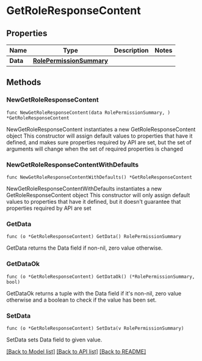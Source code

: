 # GetRoleResponseContent

## Properties

Name | Type | Description | Notes
------------ | ------------- | ------------- | -------------
**Data** | [**RolePermissionSummary**](RolePermissionSummary.md) |  | 

## Methods

### NewGetRoleResponseContent

`func NewGetRoleResponseContent(data RolePermissionSummary, ) *GetRoleResponseContent`

NewGetRoleResponseContent instantiates a new GetRoleResponseContent object
This constructor will assign default values to properties that have it defined,
and makes sure properties required by API are set, but the set of arguments
will change when the set of required properties is changed

### NewGetRoleResponseContentWithDefaults

`func NewGetRoleResponseContentWithDefaults() *GetRoleResponseContent`

NewGetRoleResponseContentWithDefaults instantiates a new GetRoleResponseContent object
This constructor will only assign default values to properties that have it defined,
but it doesn't guarantee that properties required by API are set

### GetData

`func (o *GetRoleResponseContent) GetData() RolePermissionSummary`

GetData returns the Data field if non-nil, zero value otherwise.

### GetDataOk

`func (o *GetRoleResponseContent) GetDataOk() (*RolePermissionSummary, bool)`

GetDataOk returns a tuple with the Data field if it's non-nil, zero value otherwise
and a boolean to check if the value has been set.

### SetData

`func (o *GetRoleResponseContent) SetData(v RolePermissionSummary)`

SetData sets Data field to given value.



[[Back to Model list]](../README.md#documentation-for-models) [[Back to API list]](../README.md#documentation-for-api-endpoints) [[Back to README]](../README.md)


